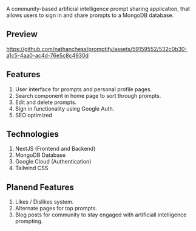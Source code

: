 A community-based artificial intelligence prompt sharing application, that allows users to sign in and share prompts to a MongoDB database.

## Preview

https://github.com/nathanchess/promptify/assets/59159552/532c0b30-a1c5-4aa0-ac4d-76e5c8c4930d

## Features
1. User interface for prompts and personal profile pages.
2. Search component in home page to sort through prompts.
3. Edit and delete prompts.
4. Sign in functionality using Google Auth. 
5. SEO optimized

## Technologies 
1. NextJS (Frontend and Backend)
2. MongoDB Database
3. Google Cloud (Authentication)
4. Tailwind CSS

## Planend Features
1. Likes / Dislikes system.
2. Alternate pages for top prompts.
3. Blog posts for community to stay engaged with artificiall intelligence prompting.
